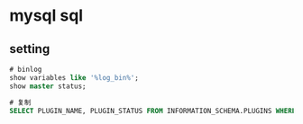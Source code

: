 # mysql sql

## setting

```sql
# binlog
show variables like '%log_bin%';
show master status;

# 复制
SELECT PLUGIN_NAME, PLUGIN_STATUS FROM INFORMATION_SCHEMA.PLUGINS WHERE PLUGIN_NAME LIKE '%semi%';
```
